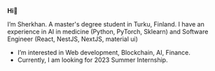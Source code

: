 <strong>Hi</strong>👋

I’m Sherkhan. A master's degree student in Turku, Finland. I have an experience in AI in medicine (Python, PyTorch, Sklearn) and Software Engineer (React, NestJS, NextJS, material ui)

- I’m interested in Web development, Blockchain, AI, Finance. 
- Currently, I am looking for 2023 Summer Internship.

<!--  [![Azimov's GitHub stats](https://github-readme-stats.vercel.app/api?username=azimovs)](https://github.com/anuraghazra/github-readme-stats) -->

<!---
AzimovS/AzimovS is a ✨ special ✨ repository because its `README.md` (this file) appears on your GitHub profile.
You can click the Preview link to take a look at your changes.
--->
